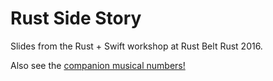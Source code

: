 # Rust Side Story

Slides from the Rust + Swift workshop at Rust Belt Rust 2016.

Also see the [companion musical numbers!](https://www.youtube.com/playlist?list=PL5YlUpv9iiO0WsosBlAZfL64BBCALECkW)
